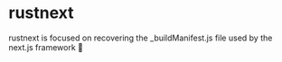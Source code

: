 # rustnext
rustnext is focused on recovering the _buildManifest.js file used by the next.js framework 🦀
